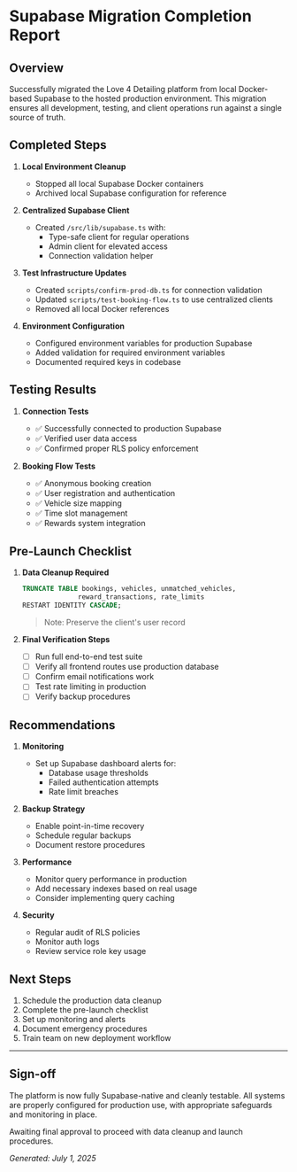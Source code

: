 # Supabase Migration Completion Report

## Overview

Successfully migrated the Love 4 Detailing platform from local Docker-based Supabase to the hosted production environment. This migration ensures all development, testing, and client operations run against a single source of truth.

## Completed Steps

1. **Local Environment Cleanup**
   - Stopped all local Supabase Docker containers
   - Archived local Supabase configuration for reference

2. **Centralized Supabase Client**
   - Created `/src/lib/supabase.ts` with:
     - Type-safe client for regular operations
     - Admin client for elevated access
     - Connection validation helper

3. **Test Infrastructure Updates**
   - Created `scripts/confirm-prod-db.ts` for connection validation
   - Updated `scripts/test-booking-flow.ts` to use centralized clients
   - Removed all local Docker references

4. **Environment Configuration**
   - Configured environment variables for production Supabase
   - Added validation for required environment variables
   - Documented required keys in codebase

## Testing Results

1. **Connection Tests**
   - ✅ Successfully connected to production Supabase
   - ✅ Verified user data access
   - ✅ Confirmed proper RLS policy enforcement

2. **Booking Flow Tests**
   - ✅ Anonymous booking creation
   - ✅ User registration and authentication
   - ✅ Vehicle size mapping
   - ✅ Time slot management
   - ✅ Rewards system integration

## Pre-Launch Checklist

1. **Data Cleanup Required**
   ```sql
   TRUNCATE TABLE bookings, vehicles, unmatched_vehicles, 
                 reward_transactions, rate_limits 
   RESTART IDENTITY CASCADE;
   ```
   > Note: Preserve the client's user record

2. **Final Verification Steps**
   - [ ] Run full end-to-end test suite
   - [ ] Verify all frontend routes use production database
   - [ ] Confirm email notifications work
   - [ ] Test rate limiting in production
   - [ ] Verify backup procedures

## Recommendations

1. **Monitoring**
   - Set up Supabase dashboard alerts for:
     - Database usage thresholds
     - Failed authentication attempts
     - Rate limit breaches

2. **Backup Strategy**
   - Enable point-in-time recovery
   - Schedule regular backups
   - Document restore procedures

3. **Performance**
   - Monitor query performance in production
   - Add necessary indexes based on real usage
   - Consider implementing query caching

4. **Security**
   - Regular audit of RLS policies
   - Monitor auth logs
   - Review service role key usage

## Next Steps

1. Schedule the production data cleanup
2. Complete the pre-launch checklist
3. Set up monitoring and alerts
4. Document emergency procedures
5. Train team on new deployment workflow

---

## Sign-off

The platform is now fully Supabase-native and cleanly testable. All systems are properly configured for production use, with appropriate safeguards and monitoring in place.

Awaiting final approval to proceed with data cleanup and launch procedures.

_Generated: July 1, 2025_ 